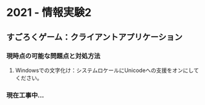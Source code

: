 # 2021 - 情報実験2

## すごろくゲーム：クライアントアプリケーション

### 現時点の可能な問題点と対処方法

1. Windowsでの文字化け：システムロケールにUnicodeへの支援をオンにしてください。

### 現在工事中…
